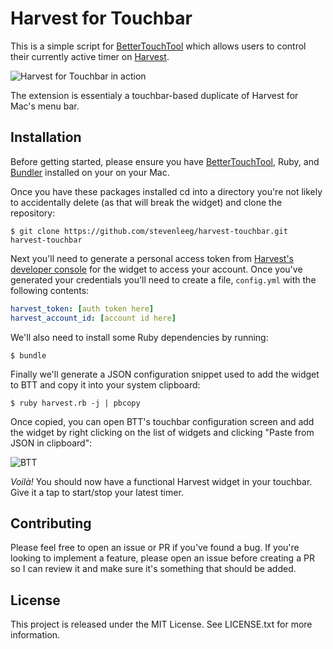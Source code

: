 # Harvest for Touchbar
This is a simple script for [BetterTouchTool](https://folivora.ai/) which
allows users to control their currently active timer on [Harvest](https://www.getharvest.com/).

![Harvest for Touchbar in action](https://i.imgur.com/6lh8MXv.jpg)

The extension is essentialy a touchbar-based duplicate of Harvest for Mac's
menu bar.

## Installation
Before getting started, please ensure you have
[BetterTouchTool](https://folivora.ai/downloads), Ruby, and
[Bundler](https://bundler.io/) installed on your on your Mac.

Once you have these packages installed cd into a directory you're not likely to
accidentally delete (as that will break the widget) and clone the repository:

```
$ git clone https://github.com/stevenleeg/harvest-touchbar.git harvest-touchbar
```

Next you'll need to generate a personal access token from [Harvest's developer
console](https://id.getharvest.com/developers) for the widget to access your
account. Once you've generated your credentials you'll need to create a file,
`config.yml` with the following contents:

```yaml
harvest_token: [auth token here]
harvest_account_id: [account id here]
```

We'll also need to install some Ruby dependencies by running:

```
$ bundle
```

Finally we'll generate a JSON configuration snippet used to add the widget to BTT
and copy it into your system clipboard:

```
$ ruby harvest.rb -j | pbcopy
```

Once copied, you can open BTT's touchbar configuration screen and add the
widget by right clicking on the list of widgets and clicking "Paste from JSON
in clipboard":

![BTT](https://i.imgur.com/lgTWEnR.png)

*Voilà!* You should now have a functional Harvest widget in your touchbar. Give
it a tap to start/stop your latest timer.

## Contributing
Please feel free to open an issue or PR if you've found a bug. If you're
looking to implement a feature, please open an issue before creating a PR so I
can review it and make sure it's something that should be added.

## License
This project is released under the MIT License. See LICENSE.txt for more
information.
